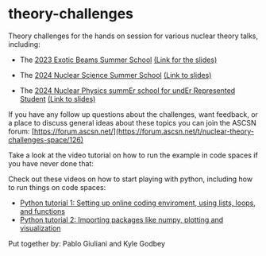 # theory-challenges

Theory challenges for the hands on session for various nuclear theory talks, including:

* The [2023 Exotic Beams Summer School](https://people.nscl.msu.edu/~wrede/EBSS2023) [(Link for the slides)](https://docs.google.com/presentation/d/1Gc1tNKWJPSoWiuWGtqzv_9EwbWbhEqAK/edit?usp=drive_link&ouid=108123317698154395922&rtpof=true&sd=true)

* The [2024 Nuclear Science Summer School](https://frib.msu.edu/public/frib-outreach/ns3) [(Link to slides)](https://drive.google.com/drive/folders/1VLGZV_6kPkiC-cE-RmsF-lwKU7NB-JrF?usp=sharing)

* The [2024 Nuclear Physics summEr school for undEr Represented Student](https://nsbpwix.wixsite.com/nupeers) [(Link to slides)]([https://drive.google.com/drive/folders/1VLGZV_6kPkiC-cE-RmsF-lwKU7NB-JrF?usp=sharing](https://drive.google.com/drive/folders/11TVM3keVdkZhksCq1SdIX0rLrKeenQPF?usp=drive_link))

If you have any follow up questions about the challenges, want feedback, or a place to discuss general ideas about these topics you can join the ASCSN forum: [https://forum.ascsn.net/](https://forum.ascsn.net/t/nuclear-theory-challenges-space/126)

Take a look at the video tutorial on how to run the example in code spaces if you have never done that:

Check out these videos on how to start playing with python, including how to run things on code spaces: 
* [Python tutorial 1: Setting up online coding enviroment, using lists, loops, and functions](https://www.youtube.com/watch?v=AJFen_Z3mWM)
* [Python tutorial 2: Importing packages like numpy, plotting and visualization](https://www.youtube.com/watch?v=slBc_1huCVU)

Put together by: Pablo Giuliani and Kyle Godbey
